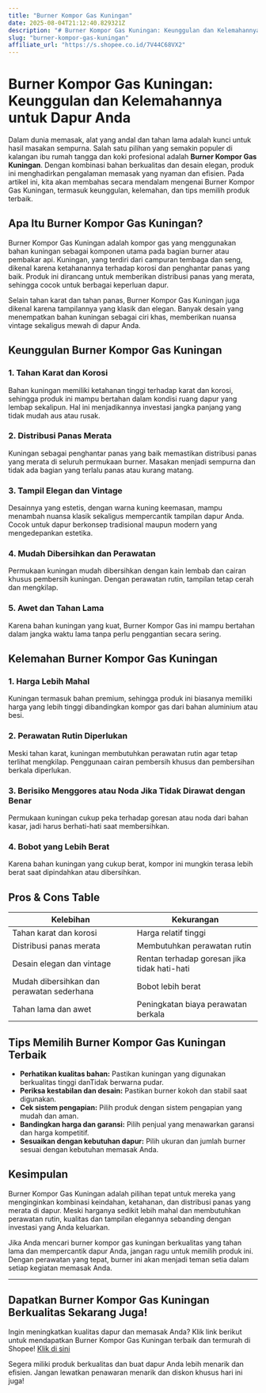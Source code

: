 ```yaml
---
title: "Burner Kompor Gas Kuningan"
date: 2025-08-04T21:12:40.829321Z
description: "# Burner Kompor Gas Kuningan: Keunggulan dan Kelemahannya untuk Dapur Anda..."
slug: "burner-kompor-gas-kuningan"
affiliate_url: "https://s.shopee.co.id/7V44C68VX2"
---
```

# Burner Kompor Gas Kuningan: Keunggulan dan Kelemahannya untuk Dapur Anda

Dalam dunia memasak, alat yang andal dan tahan lama adalah kunci untuk hasil masakan sempurna. Salah satu pilihan yang semakin populer di kalangan ibu rumah tangga dan koki profesional adalah **Burner Kompor Gas Kuningan**. Dengan kombinasi bahan berkualitas dan desain elegan, produk ini menghadirkan pengalaman memasak yang nyaman dan efisien. Pada artikel ini, kita akan membahas secara mendalam mengenai Burner Kompor Gas Kuningan, termasuk keunggulan, kelemahan, dan tips memilih produk terbaik.

## Apa Itu Burner Kompor Gas Kuningan?

Burner Kompor Gas Kuningan adalah kompor gas yang menggunakan bahan kuningan sebagai komponen utama pada bagian burner atau pembakar api. Kuningan, yang terdiri dari campuran tembaga dan seng, dikenal karena ketahanannya terhadap korosi dan penghantar panas yang baik. Produk ini dirancang untuk memberikan distribusi panas yang merata, sehingga cocok untuk berbagai keperluan dapur.

Selain tahan karat dan tahan panas, Burner Kompor Gas Kuningan juga dikenal karena tampilannya yang klasik dan elegan. Banyak desain yang menempatkan bahan kuningan sebagai ciri khas, memberikan nuansa vintage sekaligus mewah di dapur Anda.

## Keunggulan Burner Kompor Gas Kuningan

### 1. Tahan Karat dan Korosi

Bahan kuningan memiliki ketahanan tinggi terhadap karat dan korosi, sehingga produk ini mampu bertahan dalam kondisi ruang dapur yang lembap sekalipun. Hal ini menjadikannya investasi jangka panjang yang tidak mudah aus atau rusak.

### 2. Distribusi Panas Merata

Kuningan sebagai penghantar panas yang baik memastikan distribusi panas yang merata di seluruh permukaan burner. Masakan menjadi sempurna dan tidak ada bagian yang terlalu panas atau kurang matang.

### 3. Tampil Elegan dan Vintage

Desainnya yang estetis, dengan warna kuning keemasan, mampu menambah nuansa klasik sekaligus mempercantik tampilan dapur Anda. Cocok untuk dapur berkonsep tradisional maupun modern yang mengedepankan estetika.

### 4. Mudah Dibersihkan dan Perawatan

Permukaan kuningan mudah dibersihkan dengan kain lembab dan cairan khusus pembersih kuningan. Dengan perawatan rutin, tampilan tetap cerah dan mengkilap.

### 5. Awet dan Tahan Lama

Karena bahan kuningan yang kuat, Burner Kompor Gas ini mampu bertahan dalam jangka waktu lama tanpa perlu penggantian secara sering.

## Kelemahan Burner Kompor Gas Kuningan

### 1. Harga Lebih Mahal

Kuningan termasuk bahan premium, sehingga produk ini biasanya memiliki harga yang lebih tinggi dibandingkan kompor gas dari bahan aluminium atau besi.

### 2. Perawatan Rutin Diperlukan

Meski tahan karat, kuningan membutuhkan perawatan rutin agar tetap terlihat mengkilap. Penggunaan cairan pembersih khusus dan pembersihan berkala diperlukan.

### 3. Berisiko Menggores atau Noda Jika Tidak Dirawat dengan Benar

Permukaan kuningan cukup peka terhadap goresan atau noda dari bahan kasar, jadi harus berhati-hati saat membersihkan.

### 4. Bobot yang Lebih Berat

Karena bahan kuningan yang cukup berat, kompor ini mungkin terasa lebih berat saat dipindahkan atau dibersihkan.

## Pros & Cons Table

| Kelebihan                                     | Kekurangan                                         |
|-----------------------------------------------|---------------------------------------------------|
| Tahan karat dan korosi                      | Harga relatif tinggi                            |
| Distribusi panas merata                     | Membutuhkan perawatan rutin                   |
| Desain elegan dan vintage                    | Rentan terhadap goresan jika tidak hati-hati  |
| Mudah dibersihkan dan perawatan sederhana  | Bobot lebih berat                            |
| Tahan lama dan awet                         | Peningkatan biaya perawatan berkala         |

## Tips Memilih Burner Kompor Gas Kuningan Terbaik

- **Perhatikan kualitas bahan:** Pastikan kuningan yang digunakan berkualitas tinggi danTidak berwarna pudar.
- **Periksa kestabilan dan desain:** Pastikan burner kokoh dan stabil saat digunakan.
- **Cek sistem pengapian:** Pilih produk dengan sistem pengapian yang mudah dan aman.
- **Bandingkan harga dan garansi:** Pilih penjual yang menawarkan garansi dan harga kompetitif.
- **Sesuaikan dengan kebutuhan dapur:** Pilih ukuran dan jumlah burner sesuai dengan kebutuhan memasak Anda.

## Kesimpulan

Burner Kompor Gas Kuningan adalah pilihan tepat untuk mereka yang menginginkan kombinasi keindahan, ketahanan, dan distribusi panas yang merata di dapur. Meski harganya sedikit lebih mahal dan membutuhkan perawatan rutin, kualitas dan tampilan elegannya sebanding dengan investasi yang Anda keluarkan.

Jika Anda mencari burner kompor gas kuningan berkualitas yang tahan lama dan mempercantik dapur Anda, jangan ragu untuk memilih produk ini. Dengan perawatan yang tepat, burner ini akan menjadi teman setia dalam setiap kegiatan memasak Anda.

---

## Dapatkan Burner Kompor Gas Kuningan Berkualitas Sekarang Juga!

Ingin meningkatkan kualitas dapur dan memasak Anda? Klik link berikut untuk mendapatkan Burner Kompor Gas Kuningan terbaik dan termurah di Shopee! [Klik di sini](https://s.shopee.co.id/7V44C68VX2)

Segera miliki produk berkualitas dan buat dapur Anda lebih menarik dan efisien. Jangan lewatkan penawaran menarik dan diskon khusus hari ini juga!